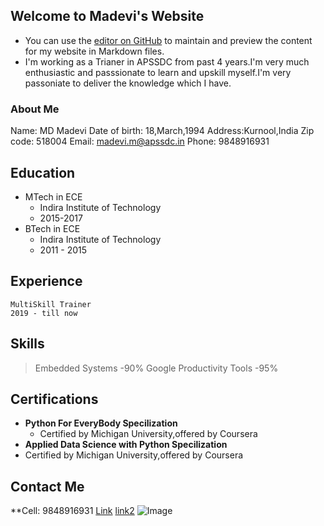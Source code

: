 ## Welcome to Madevi's Website

- You can use the [editor on GitHub](https://github.com/madhu4031/madhu4031.github.io/edit/main/index.md) to maintain and preview the content for my website in Markdown files.
- I'm working as a Trianer in APSSDC from past 4 years.I'm very much enthusiastic and passsionate to learn and upskill myself.I'm very passoniate to deliver the knowledge which I have.

### About Me
Name: MD Madevi
Date of birth: 18,March,1994
Address:Kurnool,India
        Zip code:
        518004
Email: madevi.m@apssdc.in
Phone: 9848916931


## Education
- MTech in ECE
  - Indira Institute of Technology
  - 2015-2017
- BTech in ECE
  - Indira Institute of Technology
  -  2011 - 2015

## Experience
```
MultiSkill Trainer
2019 - till now
```
## Skills
> Embedded Systems -90%
> Google Productivity Tools -95%
## Certifications
- **Python For EveryBody Specilization**
  - Certified by Michigan University,offered by Coursera
 - **Applied Data Science with Python Specilization**
  - Certified by Michigan University,offered by Coursera
## Contact Me
**Cell: 9848916931
[Link](https://mail.google.com/mail/u/2/#inbox) 
[link2](https://github.com/madhu4031)
![Image]()


